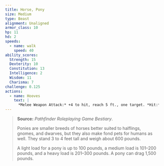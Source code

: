 ```yaml
---
title: Horse, Pony
size: Medium
type: Beast
alignment: Unaligned
armor_class: 10
hp: 11
hd: 2
speeds:
  - name: walk
    speed: 40
ability_scores:
  Strength: 15
  Dexterity: 10
  Constitution: 13
  Intelligence: 2
  Wisdom: 11
  Charisma: 7
challenge: 0.125
actions:
  - name: Hooves
    text: |
      *Melee Weapon Attack:* +4 to hit, reach 5 ft., one target. *Hit:* 7 (2d4 + 2) bludgeoning damage.
---
```


> **Source:** *Pathfinder Roleplaying Game Bestiary*.
>
> Ponies are smaller breeds of horses better suited to halflings, gnomes, and dwarves, but they also make fond pets for humans as well. They stand 3 to 4 feet tall and weigh about 600 pounds.
>
> A light load for a pony is up to 100 pounds, a medium load is 101–200 pounds, and a heavy load is 201–300 pounds. A pony can drag 1,500 pounds.
